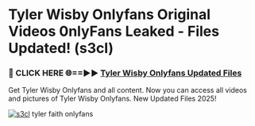 # Tyler Wisby Onlyfans Original Videos 0nlyFans Leaked - Files Updated! (s3cl)

<h3>🔴 CLICK HERE 🌐==►► <a href="https://tinyurl.com/2wckxsce" rel="nofollow">Tyler Wisby Onlyfans Updated Files</a></h3>

Get Tyler Wisby Onlyfans and all content. Now you can access all videos and pictures of Tyler Wisby Onlyfans. New Updated Files 2025!

[![s3cl](https://i.imgur.com/AFduVYN.gif)](https://tinyurl.com/2wckxsce)
tyler faith onlyfans
